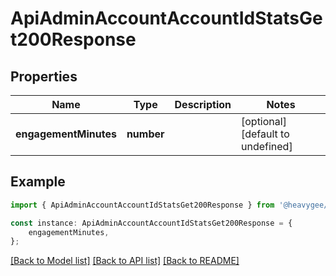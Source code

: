 # ApiAdminAccountAccountIdStatsGet200Response


## Properties

Name | Type | Description | Notes
------------ | ------------- | ------------- | -------------
**engagementMinutes** | **number** |  | [optional] [default to undefined]

## Example

```typescript
import { ApiAdminAccountAccountIdStatsGet200Response } from '@heavygee/arda-api-sdk';

const instance: ApiAdminAccountAccountIdStatsGet200Response = {
    engagementMinutes,
};
```

[[Back to Model list]](../README.md#documentation-for-models) [[Back to API list]](../README.md#documentation-for-api-endpoints) [[Back to README]](../README.md)
